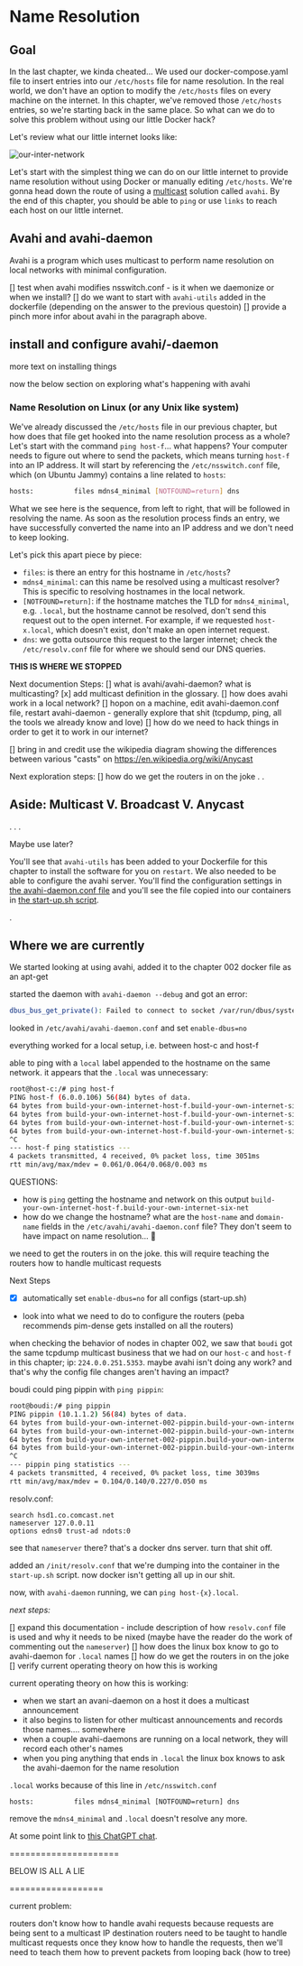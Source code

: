 # Name Resolution

## Goal

In the last chapter, we kinda cheated... We used our docker-compose.yaml file to insert entries into our `/etc/hosts` file for name resolution. In the real world, we don't have an option to modify the `/etc/hosts` files on every machine on the internet. In this chapter, we've removed those `/etc/hosts` entries, so we're starting back in the same place. So what can we do to solve this problem without using our little Docker hack?

Let's review what our little internet looks like:

![our-inter-network](../img/nr-getting-started.svg)

Let's start with the simplest thing we can do on our little internet to provide name resolution without using Docker or manually editing `/etc/hosts`. We're gonna head down the route of using a [multicast](../../../chapters/glossary.md#multicast) solution called `avahi`. By the end of this chapter, you should be able to `ping` or use `links` to reach each host on our little internet.

## Avahi and avahi-daemon

Avahi is a program which uses multicast to perform name resolution on local networks with minimal configuration.

[] test when avahi modifies nsswitch.conf - is it when we daemonize or when we install?
[] do we want to start with `avahi-utils` added in the dockerfile (depending on the answer to the previous questoin)
[] provide a pinch more infor about avahi in the paragraph above.

## install and configure avahi/-daemon

more text on installing things

now the below section on exploring what's happening with avahi

### Name Resolution on Linux (or any Unix like system)

We've already discussed the `/etc/hosts` file in our previous chapter, but how does that file get hooked into the name resolution process as a whole? Let's start with the command `ping host-f`... what happens? Your computer needs to figure out where to send the packets, which means turning `host-f` into an IP address. It will start by referencing the `/etc/nsswitch.conf` file, which (on Ubuntu Jammy) contains a line related to `hosts`:

```bash
hosts:          files mdns4_minimal [NOTFOUND=return] dns
```

What we see here is the sequence, from left to right, that will be followed in resolving the name. As soon as the resolution process finds an entry, we have successfully converted the name into an IP address and we don't need to keep looking.

Let's pick this apart piece by piece:

* `files`: is there an entry for this hostname in `/etc/hosts`?
* `mdns4_minimal`: can this name be resolved using a multicast resolver? This is specific to resolving hostnames in the local network.
* `[NOTFOUND=return]`: if the hostname matches the TLD for `mdns4_minimal`, e.g. `.local`, but the hostname cannot be resolved, don't send this request out to the open internet. For example, if we requested `host-x.local`, which doesn't exist, don't make an open internet request.
* `dns`: we gotta outsource this request to the larger internet; check the `/etc/resolv.conf` file for where we should send our DNS queries.

**THIS IS WHERE WE STOPPED**

Next documention Steps:
[] what is avahi/avahi-daemon? what is multicasting?
[x] add multicast definition in the glossary.
[] how does avahi work in a local network?
[] hopon on a machine, edit avahi-daemon.conf file, restart avahi-daemon - generally explore that shit (tcpdump, ping, all the tools we already know and love)
[] how do we need to hack things in order to get it to work in our internet?

[] bring in and credit use the wikipedia diagram showing the differences between various "casts" on <https://en.wikipedia.org/wiki/Anycast>

Next exploration steps:
[] how do we get the routers in on the joke
.
.

## Aside: Multicast V. Broadcast V. Anycast

.
.
.

Maybe use later?

You'll see that `avahi-utils` has been added to your Dockerfile for this chapter to install the software for you on `restart`. We also needed to be able to configure the avahi server. You'll find the configuration settings in [the avahi-daemon.conf file](./init/avahi-daemon.conf) and you'll see the file copied into our containers in [the start-up.sh script](./init/start-up.sh).

.

## Where we are currently

We started looking at using avahi, added it to the chapter 002 docker file as an apt-get

started the daemon with `avahi-daemon --debug` and got an error:

```bash
dbus_bus_get_private(): Failed to connect to socket /var/run/dbus/system_bus_socket: No such file or directory
```

looked in `/etc/avahi/avahi-daemon.conf` and set `enable-dbus=no`

everything worked for a local setup, i.e. between host-c and host-f

able to ping with a `local` label appended to the hostname on the same network. it appears that the `.local` was unnecessary:

```bash
root@host-c:/# ping host-f
PING host-f (6.0.0.106) 56(84) bytes of data.
64 bytes from build-your-own-internet-host-f.build-your-own-internet-six-net (6.0.0.106): icmp_seq=1 ttl=64 time=0.063 ms
64 bytes from build-your-own-internet-host-f.build-your-own-internet-six-net (6.0.0.106): icmp_seq=2 ttl=64 time=0.061 ms
64 bytes from build-your-own-internet-host-f.build-your-own-internet-six-net (6.0.0.106): icmp_seq=3 ttl=64 time=0.068 ms
64 bytes from build-your-own-internet-host-f.build-your-own-internet-six-net (6.0.0.106): icmp_seq=4 ttl=64 time=0.067 ms
^C
--- host-f ping statistics ---
4 packets transmitted, 4 received, 0% packet loss, time 3051ms
rtt min/avg/max/mdev = 0.061/0.064/0.068/0.003 ms
```

QUESTIONS:

* how is `ping` getting the hostname and network on this output `build-your-own-internet-host-f.build-your-own-internet-six-net`
* how do we change the hostname? what are the `host-name` and `domain-name` fields in the `/etc/avahi/avahi-daemon.conf` file? They don't seem to have impact on name resolution... :shrug:

we need to get the routers in on the joke. this will require teaching the routers how to handle multicast requests

Next Steps

* [x] automatically set `enable-dbus=no` for all configs (start-up.sh)
* look into what we need to do to configure the routers (peba recommends pim-dense gets installed on all the routers)

when checking the behavior of nodes in chapter 002, we saw that `boudi` got the same tcpdump multicast business that we had on our `host-c` and `host-f` in this chapter; ip: `224.0.0.251.5353`. maybe avahi isn't doing any work? and that's why the config file changes aren't having an impact?

boudi could ping pippin with `ping pippin`:

```bash
root@boudi:/# ping pippin
PING pippin (10.1.1.2) 56(84) bytes of data.
64 bytes from build-your-own-internet-002-pippin.build-your-own-internet-002-caternet (10.1.1.2): icmp_seq=1 ttl=64 time=0.227 ms
64 bytes from build-your-own-internet-002-pippin.build-your-own-internet-002-caternet (10.1.1.2): icmp_seq=2 ttl=64 time=0.104 ms
64 bytes from build-your-own-internet-002-pippin.build-your-own-internet-002-caternet (10.1.1.2): icmp_seq=3 ttl=64 time=0.110 ms
64 bytes from build-your-own-internet-002-pippin.build-your-own-internet-002-caternet (10.1.1.2): icmp_seq=4 ttl=64 time=0.121 ms
^C
--- pippin ping statistics ---
4 packets transmitted, 4 received, 0% packet loss, time 3039ms
rtt min/avg/max/mdev = 0.104/0.140/0.227/0.050 ms
```

resolv.conf:

```none
search hsd1.co.comcast.net
nameserver 127.0.0.11
options edns0 trust-ad ndots:0
```

see that `nameserver` there? that's a docker dns server. turn that shit off.

added an `/init/resolv.conf` that we're dumping into the container in the `start-up.sh` script. now docker isn't getting all up in our shit.

now, with `avahi-daemon` running, we can `ping host-{x}.local`.

*next steps:*

[] expand this documentation - include description of how `resolv.conf` file is used and why it needs to be nixed (maybe have the reader do the work of commenting out the `nameserver`)
[] how does the linux box know to go to avahi-daemon for `.local` names
[] how do we get the routers in on the joke
[] verify current operating theory on how this is working

current operating theory on how this is working:

* when we start an avani-daemon on a host it does a multicast announcement
* it also begins to listen for other multicast announcements and records those names.... somewhere
* when a couple avahi-daemons are running on a local network, they will record each other's names
* when you ping anything that ends in `.local` the linux box knows to ask the avahi-daemon for the name resolution

`.local` works because of this line in `/etc/nsswitch.conf`

```none
hosts:          files mdns4_minimal [NOTFOUND=return] dns
```

remove the `mdns4_minimal` and `.local` doesn't resolve any more.

At some point link to [this ChatGPT chat](https://chat.openai.com/share/e00cee99-19db-4997-8c62-1ca2f09f82f3).

=====================

BELOW IS ALL A LIE

==================

current problem:

routers don't know how to handle avahi requests because requests are being sent to a multicast IP destination
<grab a tcpdump that shows the IP address>
routers need to be taught to handle multicast requests
once they know how to handle the requests, then we'll need to teach them how to prevent packets from looping back (how to tree)
